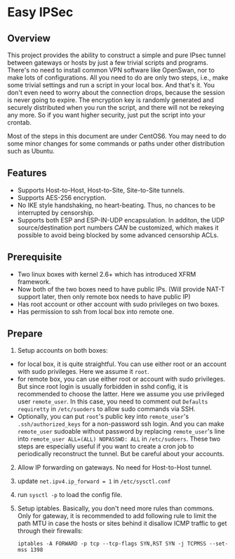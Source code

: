 Easy IPSec
==========

## Overview

This project provides the ability to construct a simple and pure IPsec tunnel between gateways or hosts by just a few trivial scripts and programs. There's no need to install common VPN software like OpenSwan, nor to make lots of configurations. All you need to do are only two steps, i.e., make some trivial settings and run a script in your local box. And that's it. You don't even need to worry about the connection drops, because the session is never going to expire. The encryption key is randomly generated and securely distributed when you run the script, and there will not be rekeying any more. So if you want higher security, just put the script into your crontab.

Most of the steps in this document are under CentOS6. You may need to do some minor changes for some commands or paths under other distribution such as Ubuntu.

## Features

* Supports Host-to-Host, Host-to-Site, Site-to-Site tunnels.
* Supports AES-256 encryption.
* No IKE style handshaking, no heart-beating. Thus, no chances to be interrupted by censorship.
* Supports both ESP and ESP-IN-UDP encapsulation. In additon, the UDP source/destination port numbers *CAN* be customized, which makes it possible to avoid being blocked by some advanced censorship ACLs.

## Prerequisite

* Two linux boxes with kernel 2.6+ which has introduced XFRM framework.
* Now both of the two boxes need to have public IPs. (Will provide NAT-T support later, then only remote box needs to have public IP)
* Has root account or other account with sudo privileges on two boxes.
* Has permission to ssh from local box into remote one.

## Prepare

1.  Setup accounts on both boxes:
  * for local box, it is quite straightful. You can use either root or an account with sudo privileges. Here we assume it `root`.
  * for remote box, you can use either root or account with sudo privileges. But since root login is usually forbidden in sshd config, it is recommended to choose the latter. Here we assume you use privileged user `remote_user`. In this case, you need to comment out `Defaults requiretty` in `/etc/suoders` to allow sudo commands via SSH.
  * Optionally, you can put `root`'s public key into `remote_user`'s `.ssh/authorized_keys` for a non-password ssh login. And you can make `remote_user` sudoable without password by replacing `remote_user`'s line into `remote_user ALL=(ALL) NOPASSWD: ALL` in `/etc/sudoers`. These two steps are especially useful if you want to create a cron job to periodically reconstruct the tunnel. But be careful about your accounts.

2.  Allow IP forwarding on gateways. No need for Host-to-Host tunnel.
  1. update `net.ipv4.ip_forward = 1` in `/etc/sysctl.conf`
  2. run `sysctl -p` to load the config file.

3.  Setup iptables. Basically, you don't need more rules than commons. Only for gateway, it is recommended to add following rule to limit the path MTU in case the hosts or sites behind it disallow ICMP traffic to get through their firewalls:
    ```
    iptables -A FORWARD -p tcp --tcp-flags SYN,RST SYN -j TCPMSS --set-mss 1398
    ```

